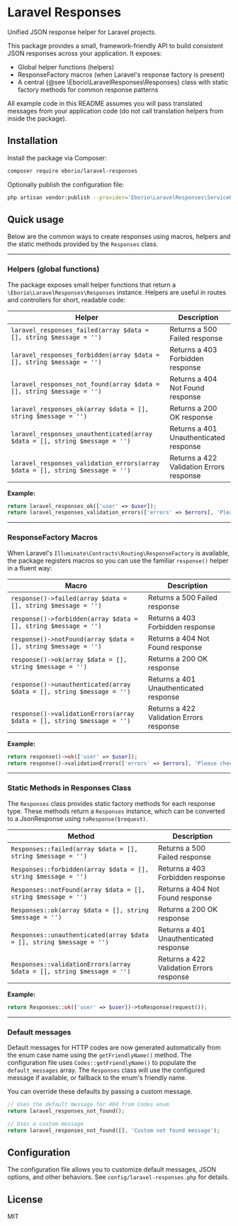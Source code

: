 # Laravel Responses

Unified JSON response helper for Laravel projects.

This package provides a small, framework-friendly API to build consistent JSON responses across your application. It exposes:

- Global helper functions (helpers)
- ResponseFactory macros (when Laravel's response factory is present)
- A central {@see \Eborio\LaravelResponses\Responses} class with static factory methods for common response patterns

All example code in this README assumes you will pass translated messages from your application code (do not call translation helpers from inside the package).

## Installation

Install the package via Composer:

```bash
composer require eborio/laravel-responses
```

Optionally publish the configuration file:

```bash
php artisan vendor:publish --provider='Eborio\LaravelResponses\ServiceProvider' --tag='config'
```

## Quick usage

Below are the common ways to create responses using macros, helpers and the static methods provided by the `Responses` class.

---

### Helpers (global functions)

The package exposes small helper functions that return a `\Eborio\LaravelResponses\Responses` instance. Helpers are useful in routes and controllers for short, readable code:

| Helper | Description |
|--------|-------------|
| `laravel_responses_failed(array $data = [], string $message = '')` | Returns a 500 Failed response |
| `laravel_responses_forbidden(array $data = [], string $message = '')` | Returns a 403 Forbidden response |
| `laravel_responses_not_found(array $data = [], string $message = '')` | Returns a 404 Not Found response |
| `laravel_responses_ok(array $data = [], string $message = '')` | Returns a 200 OK response |
| `laravel_responses_unauthenticated(array $data = [], string $message = '')` | Returns a 401 Unauthenticated response |
| `laravel_responses_validation_errors(array $data = [], string $message = '')` | Returns a 422 Validation Errors response |

**Example:**
```php
return laravel_responses_ok(['user' => $user]);
return laravel_responses_validation_errors(['errors' => $errors], 'Please check the form');
```

---

### ResponseFactory Macros

When Laravel's `Illuminate\Contracts\Routing\ResponseFactory` is available, the package registers macros so you can use the familiar `response()` helper in a fluent way:

| Macro | Description |
|-------|-------------|
| `response()->failed(array $data = [], string $message = '')` | Returns a 500 Failed response |
| `response()->forbidden(array $data = [], string $message = '')` | Returns a 403 Forbidden response |
| `response()->notFound(array $data = [], string $message = '')` | Returns a 404 Not Found response |
| `response()->ok(array $data = [], string $message = '')` | Returns a 200 OK response |
| `response()->unauthenticated(array $data = [], string $message = '')` | Returns a 401 Unauthenticated response |
| `response()->validationErrors(array $data = [], string $message = '')` | Returns a 422 Validation Errors response |

**Example:**
```php
return response()->ok(['user' => $user]);
return response()->validationErrors(['errors' => $errors], 'Please check the form');
```

---

### Static Methods in Responses Class

The `Responses` class provides static factory methods for each response type. These methods return a `Responses` instance, which can be converted to a JsonResponse using `toResponse($request)`.

| Method | Description |
|--------|-------------|
| `Responses::failed(array $data = [], string $message = '')` | Returns a 500 Failed response |
| `Responses::forbidden(array $data = [], string $message = '')` | Returns a 403 Forbidden response |
| `Responses::notFound(array $data = [], string $message = '')` | Returns a 404 Not Found response |
| `Responses::ok(array $data = [], string $message = '')` | Returns a 200 OK response |
| `Responses::unauthenticated(array $data = [], string $message = '')` | Returns a 401 Unauthenticated response |
| `Responses::validationErrors(array $data = [], string $message = '')` | Returns a 422 Validation Errors response |

**Example:**
```php
return Responses::ok(['user' => $user])->toResponse(request());
```

---

### Default messages

Default messages for HTTP codes are now generated automatically from the enum case name using the `getFriendlyName()` method. The configuration file uses `Codes::getFriendlyName()` to populate the `default_messages` array. The `Responses` class will use the configured message if available, or fallback to the enum's friendly name.

You can override these defaults by passing a custom message.

```php
// Uses the default message for 404 from Codes enum
return laravel_responses_not_found();

// Uses a custom message
return laravel_responses_not_found([], 'Custom not found message');
```

## Configuration

The configuration file allows you to customize default messages, JSON options, and other behaviors. See `config/laravel-responses.php` for details.

## License

MIT
